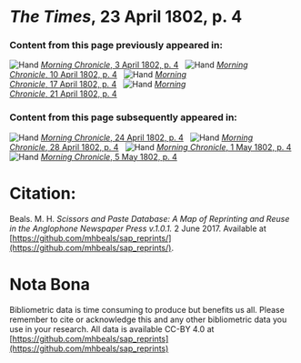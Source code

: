# *The Times*, 23 April 1802, p. 4  
  
### Content from this page previously appeared in:  
![Hand](http://scissorsandpaste.net/wp-content/uploads/2017/06/smallhandpointer.png) [*Morning Chronicle*, 3 April 1802, p. 4](https://mhbeals.github.io/sap_html/Morning-Chronicle/Morning-Chronicle-3-April-1802-p-4)  
![Hand](http://scissorsandpaste.net/wp-content/uploads/2017/06/smallhandpointer.png) [*Morning Chronicle*, 10 April 1802, p. 4](https://mhbeals.github.io/sap_html/Morning-Chronicle/Morning-Chronicle-10-April-1802-p-4)  
![Hand](http://scissorsandpaste.net/wp-content/uploads/2017/06/smallhandpointer.png) [*Morning Chronicle*, 17 April 1802, p. 4](https://mhbeals.github.io/sap_html/Morning-Chronicle/Morning-Chronicle-17-April-1802-p-4)  
![Hand](http://scissorsandpaste.net/wp-content/uploads/2017/06/smallhandpointer.png) [*Morning Chronicle*, 21 April 1802, p. 4](https://mhbeals.github.io/sap_html/Morning-Chronicle/Morning-Chronicle-21-April-1802-p-4)  
  
### Content from this page subsequently appeared in:  
![Hand](http://scissorsandpaste.net/wp-content/uploads/2017/06/smallhandpointer.png) [*Morning Chronicle*, 24 April 1802, p. 4](https://mhbeals.github.io/sap_html/Morning-Chronicle/Morning-Chronicle-24-April-1802-p-4)  
![Hand](http://scissorsandpaste.net/wp-content/uploads/2017/06/smallhandpointer.png) [*Morning Chronicle*, 28 April 1802, p. 4](https://mhbeals.github.io/sap_html/Morning-Chronicle/Morning-Chronicle-28-April-1802-p-4)  
![Hand](http://scissorsandpaste.net/wp-content/uploads/2017/06/smallhandpointer.png) [*Morning Chronicle*, 1 May 1802, p. 4](https://mhbeals.github.io/sap_html/Morning-Chronicle/Morning-Chronicle-1-May-1802-p-4)  
![Hand](http://scissorsandpaste.net/wp-content/uploads/2017/06/smallhandpointer.png) [*Morning Chronicle*, 5 May 1802, p. 4](https://mhbeals.github.io/sap_html/Morning-Chronicle/Morning-Chronicle-5-May-1802-p-4)  


# Citation: 

Beals. M. H. *Scissors and Paste Database: A Map of Reprinting and Reuse in the Anglophone Newspaper Press v.1.0.1.* 2 June 2017. Available at [https://github.com/mhbeals/sap_reprints/](https://github.com/mhbeals/sap_reprints/). 

# Nota Bona

Bibliometric data is time consuming to produce but benefits us all. Please remember to cite or acknowledge this and any other bibliometric data you use in your research. All data is available CC-BY 4.0 at [https://github.com/mhbeals/sap_reprints](https://github.com/mhbeals/sap_reprints)